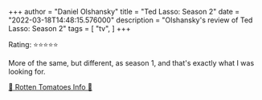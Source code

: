 +++
author = "Daniel Olshansky"
title = "Ted Lasso: Season 2"
date = "2022-03-18T14:48:15.576000"
description = "Olshansky's review of Ted Lasso: Season 2"
tags = [
    "tv",
]
+++

Rating: ⭐⭐⭐⭐⭐

More of the same, but different, as season 1, and that's exactly what I was looking for.

[🍅 Rotten Tomatoes Info 🍅](https://www.rottentomatoes.com//tv/ted_lasso/s02)